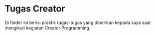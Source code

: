 # Tugas Creator

Di folder ini berisi praktik tugas-tugas yang diberikan kepada saya saat mengikuti kegiatan Creator Programming.